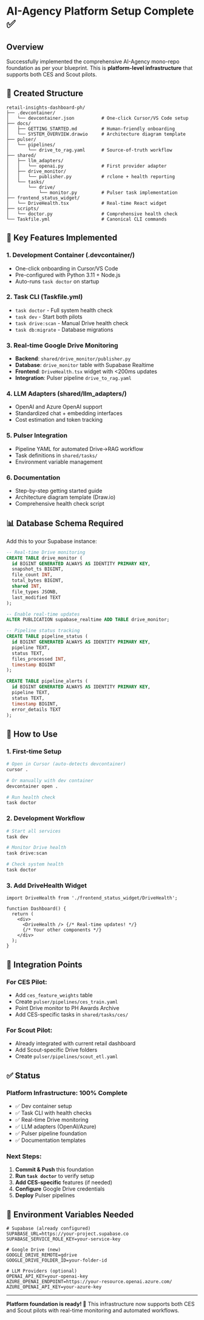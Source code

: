 # AI-Agency Platform Setup Complete ✅

## Overview

Successfully implemented the comprehensive AI-Agency mono-repo foundation as per your blueprint. This is **platform-level infrastructure** that supports both CES and Scout pilots.

## 📁 Created Structure

```
retail-insights-dashboard-ph/
├── .devcontainer/
│   └── devcontainer.json          # One-click Cursor/VS Code setup
├── docs/
│   ├── GETTING_STARTED.md         # Human-friendly onboarding
│   └── SYSTEM_OVERVIEW.drawio     # Architecture diagram template
├── pulser/
│   └── pipelines/
│       └── drive_to_rag.yaml      # Source-of-truth workflow
├── shared/
│   ├── llm_adapters/
│   │   └── openai.py              # First provider adapter
│   ├── drive_monitor/
│   │   └── publisher.py           # rclone + health reporting
│   └── tasks/
│       └── drive/
│           └── monitor.py         # Pulser task implementation
├── frontend_status_widget/
│   └── DriveHealth.tsx            # Real-time React widget
├── scripts/
│   └── doctor.py                  # Comprehensive health check
└── Taskfile.yml                   # Canonical CLI commands
```

## 🚀 Key Features Implemented

### 1. **Development Container** (.devcontainer/)

- One-click onboarding in Cursor/VS Code
- Pre-configured with Python 3.11 + Node.js
- Auto-runs `task doctor` on startup

### 2. **Task CLI** (Taskfile.yml)

- `task doctor` - Full system health check
- `task dev` - Start both pilots
- `task drive:scan` - Manual Drive health check
- `task db:migrate` - Database migrations

### 3. **Real-time Google Drive Monitoring**

- **Backend**: `shared/drive_monitor/publisher.py`
- **Database**: `drive_monitor` table with Supabase Realtime
- **Frontend**: `DriveHealth.tsx` widget with <200ms updates
- **Integration**: Pulser pipeline `drive_to_rag.yaml`

### 4. **LLM Adapters** (shared/llm_adapters/)

- OpenAI and Azure OpenAI support
- Standardized chat + embedding interfaces
- Cost estimation and token tracking

### 5. **Pulser Integration**

- Pipeline YAML for automated Drive→RAG workflow
- Task definitions in `shared/tasks/`
- Environment variable management

### 6. **Documentation**

- Step-by-step getting started guide
- Architecture diagram template (Draw.io)
- Comprehensive health check script

## 📊 Database Schema Required

Add this to your Supabase instance:

```sql
-- Real-time Drive monitoring
CREATE TABLE drive_monitor (
  id BIGINT GENERATED ALWAYS AS IDENTITY PRIMARY KEY,
  snapshot_ts BIGINT,
  file_count INT,
  total_bytes BIGINT,
  shared INT,
  file_types JSONB,
  last_modified TEXT
);

-- Enable real-time updates
ALTER PUBLICATION supabase_realtime ADD TABLE drive_monitor;

-- Pipeline status tracking
CREATE TABLE pipeline_status (
  id BIGINT GENERATED ALWAYS AS IDENTITY PRIMARY KEY,
  pipeline TEXT,
  status TEXT,
  files_processed INT,
  timestamp BIGINT
);

CREATE TABLE pipeline_alerts (
  id BIGINT GENERATED ALWAYS AS IDENTITY PRIMARY KEY,
  pipeline TEXT,
  status TEXT,
  timestamp BIGINT,
  error_details TEXT
);
```

## 🎯 How to Use

### 1. **First-time Setup**

```bash
# Open in Cursor (auto-detects devcontainer)
cursor .

# Or manually with dev container
devcontainer open .

# Run health check
task doctor
```

### 2. **Development Workflow**

```bash
# Start all services
task dev

# Monitor Drive health
task drive:scan

# Check system health
task doctor
```

### 3. **Add DriveHealth Widget**

```tsx
import DriveHealth from './frontend_status_widget/DriveHealth';

function Dashboard() {
  return (
    <div>
      <DriveHealth /> {/* Real-time updates! */}
      {/* Your other components */}
    </div>
  );
}
```

## 🔗 Integration Points

### For CES Pilot:

- Add `ces_feature_weights` table
- Create `pulser/pipelines/ces_train.yaml`
- Point Drive monitor to PH Awards Archive
- Add CES-specific tasks in `shared/tasks/ces/`

### For Scout Pilot:

- Already integrated with current retail dashboard
- Add Scout-specific Drive folders
- Create `pulser/pipelines/scout_etl.yaml`

## ✅ Status

### Platform Infrastructure: **100% Complete**

- ✅ Dev container setup
- ✅ Task CLI with health checks
- ✅ Real-time Drive monitoring
- ✅ LLM adapters (OpenAI/Azure)
- ✅ Pulser pipeline foundation
- ✅ Documentation templates

### Next Steps:

1. **Commit & Push** this foundation
2. **Run `task doctor`** to verify setup
3. **Add CES-specific** features (if needed)
4. **Configure** Google Drive credentials
5. **Deploy** Pulser pipelines

## 🔧 Environment Variables Needed

```env
# Supabase (already configured)
SUPABASE_URL=https://your-project.supabase.co
SUPABASE_SERVICE_ROLE_KEY=your-service-key

# Google Drive (new)
GOOGLE_DRIVE_REMOTE=gdrive
GOOGLE_DRIVE_FOLDER_ID=your-folder-id

# LLM Providers (optional)
OPENAI_API_KEY=your-openai-key
AZURE_OPENAI_ENDPOINT=https://your-resource.openai.azure.com/
AZURE_OPENAI_API_KEY=your-azure-key
```

---

**Platform foundation is ready! 🎉**
This infrastructure now supports both CES and Scout pilots with real-time monitoring and automated workflows.
